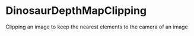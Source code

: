 # DinosaurDepthMapClipping
Clipping an image to keep the nearest elements to the camera of an image 
